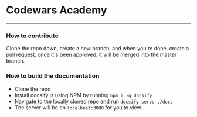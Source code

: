 # Codewars Academy
____

### How to contribute

Clone the repo down, create a new branch, and when you're done, create a pull request, once it's been approved, it will be merged into the master branch.

### How to build the documentation


- Clone the repo
- Install docsify.js using NPM by running `npm i -g docsify`
- Navigate to the locally cloned repo and run `docsify serve ./docs`
- The server will be on `localhost:3000` for you to view.


